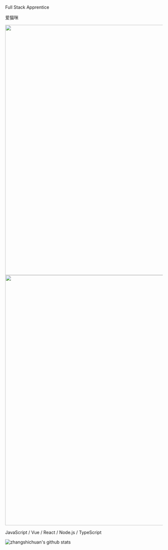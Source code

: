 
<!--
**zhangshichuan/zhangshichuan** is a ✨ _special_ ✨ repository because its `README.md` (this file) appears on your GitHub profile.

Here are some ideas to get you started:

- 🔭 I’m currently working on ...
- 🌱 I’m currently learning ...
- 👯 I’m looking to collaborate on ...
- 🤔 I’m looking for help with ...
- 💬 Ask me about ...
- 📫 How to reach me: ...
- 😄 Pronouns: ...
- ⚡ Fun fact: ...
-->

Full Stack Apprentice

爱猫咪

<img src="https://z3.ax1x.com/2021/07/13/WEnz9S.jpg" width="800" />
<img src="https://z3.ax1x.com/2021/07/13/WEnbnA.jpg" width="800" />

JavaScript / Vue / React / Node.js / TypeScript

![zhangshichuan's github stats](https://github-readme-stats.vercel.app/api?username=zhangshichuan&show_icons=true&theme=gruvbox)
